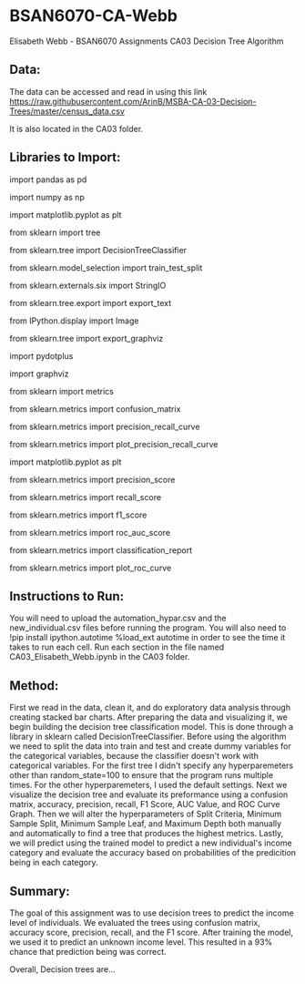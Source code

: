 # BSAN6070-CA-Webb
Elisabeth Webb - BSAN6070 Assignments
CA03 Decision Tree Algorithm 

## Data: ##
The data can be accessed and read in using this link https://raw.githubusercontent.com/ArinB/MSBA-CA-03-Decision-Trees/master/census_data.csv

It is also located in the CA03 folder. 

## Libraries to Import: ##

import pandas as pd

import numpy as np

import matplotlib.pyplot as plt

from sklearn import tree

from sklearn.tree import DecisionTreeClassifier

from sklearn.model_selection import train_test_split

from sklearn.externals.six import StringIO  

from sklearn.tree.export import export_text

from IPython.display import Image  

from sklearn.tree import export_graphviz

import pydotplus

import graphviz 

from sklearn import metrics

from sklearn.metrics import confusion_matrix

from sklearn.metrics import precision_recall_curve

from sklearn.metrics import plot_precision_recall_curve

import matplotlib.pyplot as plt

from sklearn.metrics import precision_score

from sklearn.metrics import recall_score

from sklearn.metrics import f1_score

from sklearn.metrics import roc_auc_score

from sklearn.metrics import classification_report

from sklearn.metrics import plot_roc_curve

## Instructions to Run: ##

You will need to upload the automation_hypar.csv and the new_individual.csv files before running the program. You will also need to !pip install ipython.autotime %load_ext autotime in order to see the time it takes to run each cell. Run each section in the file named CA03_Elisabeth_Webb.ipynb in the CA03 folder.

## Method: ##

First we read in the data, clean it, and do exploratory data analysis through creating stacked bar charts. After preparing the data and visualizing it, we begin building the decision tree classification model. This is done through a library in sklearn called DecisionTreeClassifier. Before using the algorithm we need to split the data into train and test and create dummy variables for the categorical variables, because the classifier doesn't work with categorical variables. For the first tree I didn't specify any hyperparemeters other than random_state=100 to ensure that the program runs multiple times. For the other hyperparemeters, I used the default settings. Next we visualize the decision tree and evaluate its preformance using a confusion matrix, accuracy, precision, recall, F1 Score, AUC Value, and ROC Curve Graph. Then we will alter the hyperparameters of Split Criteria, Minimum Sample Split, Minimum Sample Leaf, and Maximum Depth both manually and automatically to find a tree that produces the highest metrics. Lastly, we will predict using the trained model to predict a new individual's income category and evaluate the accuracy based on probabilities of the predicition being in each category. 

## Summary: ##

The goal of this assignment was to use decision trees to predict the income level of individuals. We evaluated the trees using confusion matrix, accuracy score, precision, recall, and the F1 score. After training the model, we used it to predict an unknown income level. This resulted in a 93% chance that prediction being was correct. 

Overall, Decision trees are...
